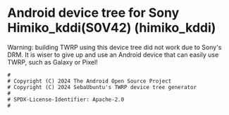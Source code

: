 # Android device tree for Sony Himiko_kddi(S0V42) (himiko_kddi)
Warning: building TWRP using this device tree did not work due to Sony's DRM. 
It is wiser to give up and use an Android device that can easily use TWRP, such as Galaxy or Pixel!

```
#
# Copyright (C) 2024 The Android Open Source Project
# Copyright (C) 2024 SebaUbuntu's TWRP device tree generator
#
# SPDX-License-Identifier: Apache-2.0
#
```
